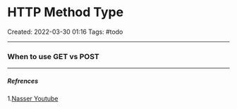# HTTP Method Type
Created: 2022-03-30 01:16
Tags: #todo
____

### When to use GET vs POST





_____
##### Refrences
1.[Nasser Youtube](https://www.youtube.com/watch?v=K8HJ6DN23zI)

